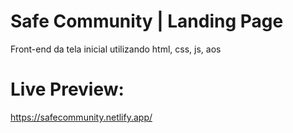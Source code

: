 # Safe Community | Landing Page
Front-end da tela inicial utilizando html, css, js, aos

# Live Preview:

https://safecommunity.netlify.app/
